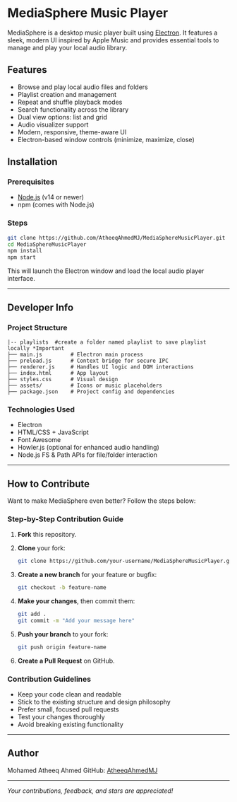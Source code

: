 # MediaSphere Music Player

MediaSphere is a desktop music player built using [Electron](https://www.electronjs.org/). It features a sleek, modern UI inspired by Apple Music and provides essential tools to manage and play your local audio library.

## Features

- Browse and play local audio files and folders
- Playlist creation and management
- Repeat and shuffle playback modes
- Search functionality across the library
- Dual view options: list and grid
- Audio visualizer support
- Modern, responsive, theme-aware UI
- Electron-based window controls (minimize, maximize, close)


## Installation

### Prerequisites

- [Node.js](https://nodejs.org/) (v14 or newer)
- npm (comes with Node.js)

### Steps

```bash
git clone https://github.com/AtheeqAhmedMJ/MediaSphereMusicPlayer.git
cd MediaSphereMusicPlayer
npm install
npm start
````

This will launch the Electron window and load the local audio player interface.

---

## Developer Info

### Project Structure

```
|-- playlists  #create a folder named playlist to save playlist locally *Important
├── main.js         # Electron main process
├── preload.js      # Context bridge for secure IPC
├── renderer.js     # Handles UI logic and DOM interactions
├── index.html      # App layout
├── styles.css      # Visual design
├── assets/         # Icons or music placeholders
├── package.json    # Project config and dependencies
```

### Technologies Used

* Electron
* HTML/CSS + JavaScript
* Font Awesome
* Howler.js (optional for enhanced audio handling)
* Node.js FS & Path APIs for file/folder interaction

---

## How to Contribute

Want to make MediaSphere even better? Follow the steps below:

### Step-by-Step Contribution Guide

1. **Fork** this repository.
2. **Clone** your fork:

   ```bash
   git clone https://github.com/your-username/MediaSphereMusicPlayer.git
   ```
3. **Create a new branch** for your feature or bugfix:

   ```bash
   git checkout -b feature-name
   ```
4. **Make your changes**, then commit them:

   ```bash
   git add .
   git commit -m "Add your message here"
   ```
5. **Push your branch** to your fork:

   ```bash
   git push origin feature-name
   ```
6. **Create a Pull Request** on GitHub.

### Contribution Guidelines

* Keep your code clean and readable
* Stick to the existing structure and design philosophy
* Prefer small, focused pull requests
* Test your changes thoroughly
* Avoid breaking existing functionality

---


## Author

Mohamed Atheeq Ahmed
GitHub: [AtheeqAhmedMJ](https://github.com/AtheeqAhmedMJ)

---

*Your contributions, feedback, and stars are appreciated!*


